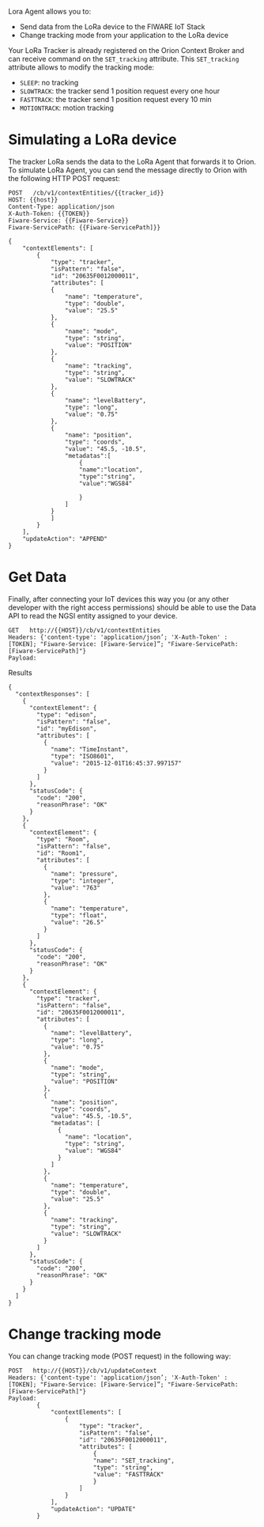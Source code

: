 
Lora Agent allows you to:

- Send data from the LoRa device to the FIWARE IoT Stack
- Change tracking mode from your application to the LoRa device

Your LoRa Tracker is already registered on the Orion Context Broker and can receive command on the `SET_tracking` attribute. This `SET_tracking` attribute allows to modify the tracking mode:

- `SLEEP`: no tracking
- `SLOWTRACK`: the tracker send 1 position request every one hour
- `FASTTRACK`: the tracker send 1 position request every 10 min
- `MOTIONTRACK`: motion tracking

# Simulating a LoRa device

The tracker LoRa sends the data to the LoRa Agent that forwards it to Orion.
To simulate LoRa Agent, you can send the message directly to Orion with the following HTTP POST request:

```
POST   /cb/v1/contextEntities/{{tracker_id}}
HOST: {{host}}
Content-Type: application/json
X-Auth-Token: {{TOKEN}}
Fiware-Service: {{Fiware-Service}}
Fiware-ServicePath: {{Fiware-ServicePath]}}

{
    "contextElements": [
        {
            "type": "tracker",
            "isPattern": "false",
            "id": "20635F0012000011",
            "attributes": [
            {
                "name": "temperature",
                "type": "double",
                "value": "25.5"
            },
            {
                "name": "mode",
                "type": "string",
                "value": "POSITION"
            },
            {
                "name": "tracking",
                "type": "string",
                "value": "SLOWTRACK"
            },
            {
                "name": "levelBattery",
                "type": "long",
                "value": "0.75"
            },
            {
                "name": "position",
                "type": "coords",
                "value": "45.5, -10.5",
                "metadatas":[
                    {
                    "name":"location",
                    "type":"string",
                    "value":"WGS84"

                    }
                ]
            }
            ]
        }
    ],
    "updateAction": "APPEND"
}
```

# Get Data

Finally, after connecting your IoT devices this way you (or any other developer with the right access permissions) should be able to use the Data API to read the NGSI entity assigned to your device.

```
GET   http://{{HOST}}/cb/v1/contextEntities
Headers: {'content-type': 'application/json’; 'X-Auth-Token' : [TOKEN]; "Fiware-Service: [Fiware-Service]”; "Fiware-ServicePath: [Fiware-ServicePath]"}
Payload:

```

Results

```
{
  "contextResponses": [
    {
      "contextElement": {
        "type": "edison",
        "isPattern": "false",
        "id": "myEdison",
        "attributes": [
          {
            "name": "TimeInstant",
            "type": "ISO8601",
            "value": "2015-12-01T16:45:37.997157"
          }
        ]
      },
      "statusCode": {
        "code": "200",
        "reasonPhrase": "OK"
      }
    },
    {
      "contextElement": {
        "type": "Room",
        "isPattern": "false",
        "id": "Room1",
        "attributes": [
          {
            "name": "pressure",
            "type": "integer",
            "value": "763"
          },
          {
            "name": "temperature",
            "type": "float",
            "value": "26.5"
          }
        ]
      },
      "statusCode": {
        "code": "200",
        "reasonPhrase": "OK"
      }
    },
    {
      "contextElement": {
        "type": "tracker",
        "isPattern": "false",
        "id": "20635F0012000011",
        "attributes": [
          {
            "name": "levelBattery",
            "type": "long",
            "value": "0.75"
          },
          {
            "name": "mode",
            "type": "string",
            "value": "POSITION"
          },
          {
            "name": "position",
            "type": "coords",
            "value": "45.5, -10.5",
            "metadatas": [
              {
                "name": "location",
                "type": "string",
                "value": "WGS84"
              }
            ]
          },
          {
            "name": "temperature",
            "type": "double",
            "value": "25.5"
          },
          {
            "name": "tracking",
            "type": "string",
            "value": "SLOWTRACK"
          }
        ]
      },
      "statusCode": {
        "code": "200",
        "reasonPhrase": "OK"
      }
    }
  ]
}
```

# Change tracking mode

You can change tracking mode (POST request) in the following way:

```
POST   http://{{HOST}}/cb/v1/updateContext
Headers: {'content-type': 'application/json’; 'X-Auth-Token' : [TOKEN]; "Fiware-Service: [Fiware-Service]”; "Fiware-ServicePath: [Fiware-ServicePath]"}
Payload:
        {
            "contextElements": [
                {
                    "type": "tracker",
                    "isPattern": "false",
                    "id": "20635F0012000011",
                    "attributes": [
                        {
                        "name": "SET_tracking",
                        "type": "string",
                        "value": "FASTTRACK"
                        }
                    ]
                }
            ],
            "updateAction": "UPDATE"
        }

```
